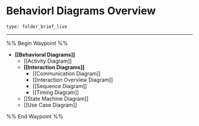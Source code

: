 # Behaviorl Diagrams Overview
 
```ccard
type: folder_brief_live
```
 
---

%% Begin Waypoint %%
- **[[Behavioral Diagrams]]**
	- [[Activity Diagram]]
	- **[[Interaction Diagrams]]**
		- [[Communication Diagram]]
		- [[Interaction Overview Diagram]]
		- [[Sequence Diagram]]
		- [[Timing Diagram]]
	- [[State Machine Diagram]]
	- [[Use Case Diagram]]

%% End Waypoint %%
